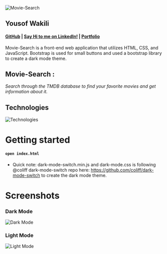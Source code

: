 ![Movie-Search](https://i.ibb.co/XxQMZBY/Screen-Shot-2021-12-06-at-10-16-11-PM.png)

## Yousof Wakili

#### [**GitHub**](https://github.com/ywakili18) **|** [**Say Hi to me on LinkedIn!**](https://www.linkedin.com/in/youseffect/) **|** [**Portfolio**](https://youseffect.com/)

Movie-Search is a front-end web application that utilizes HTML, CSS, and JavaScript. Bootstrap is used for small buttons and used a bootstrap library to create a dark mode theme.

## Movie-Search :

_*Search through the TMDB database to find your favorite movies and get information about it.*_

## Technologies

![Technologies](https://fiverr-res.cloudinary.com/images/q_auto,f_auto/gigs/153843217/original/4dd60989b231adcf1648273f970b8d3100e19264/create-a-website-using-html-css-javascript-and-bootstrap.png)

# Getting started

#### `open index.html `

- Quick note: dark-mode-switch.min.js and dark-mode.css is following @coliff dark-mode-switch repo here: https://github.com/coliff/dark-mode-switch to create the dark mode theme.

# Screenshots

### Dark Mode

![Dark Mode](https://i.ibb.co/r7FgwY0/Screen-Shot-2021-12-06-at-10-25-30-PM.png)

### Light Mode

![Light Mode](https://i.ibb.co/Trbmvpv/Screen-Shot-2021-12-06-at-10-26-39-PM.png)
